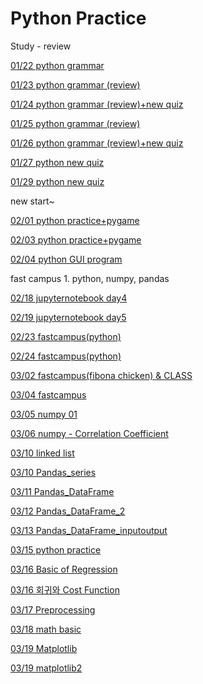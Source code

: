 # Python Practice

Study - review

[01/22 python grammar](Python%20Practice%204d95aad8d0ec4a37acbf0015ab27ba8f/01%2022%20python%20grammar%20ae3ae1ee5f034267bd4c1f76c151caef.md)

[01/23 python grammar (review)](Python%20Practice%204d95aad8d0ec4a37acbf0015ab27ba8f/01%2023%20python%20grammar%20(review)%2085397ae339844430ae27360d74372733.md)

[01/24 python grammar (review)+new quiz](Python%20Practice%204d95aad8d0ec4a37acbf0015ab27ba8f/01%2024%20python%20grammar%20(review)+new%20quiz%20973a3f988a334259bc873dc257f57978.md)

[01/25 python grammar (review)](Python%20Practice%204d95aad8d0ec4a37acbf0015ab27ba8f/01%2025%20python%20grammar%20(review)%2075e6b08b2dc9425080da52bbafdf43fb.md)

[01/26 python grammar (review)+new quiz](Python%20Practice%204d95aad8d0ec4a37acbf0015ab27ba8f/01%2026%20python%20grammar%20(review)+new%20quiz%206ff84954384a454cb2400ff8d08b4e81.md)

[01/27 python new quiz](Python%20Practice%204d95aad8d0ec4a37acbf0015ab27ba8f/01%2027%20python%20new%20quiz%20522325badba04009ae49b30aae01730e.md)

[01/29 python new quiz](Python%20Practice%204d95aad8d0ec4a37acbf0015ab27ba8f/01%2029%20python%20new%20quiz%205468acbd01e34fc1adba800677aca51f.md)

new start~

[02/01 python practice+pygame](Python%20Practice%204d95aad8d0ec4a37acbf0015ab27ba8f/02%2001%20python%20practice+pygame%209c7548d320784091b694da014effe00e.md)

[02/03 python practice+pygame](Python%20Practice%204d95aad8d0ec4a37acbf0015ab27ba8f/02%2003%20python%20practice+pygame%209b15132eeb174be9942074e3fcf7089f.md)

[02/04 python GUI program](Python%20Practice%204d95aad8d0ec4a37acbf0015ab27ba8f/02%2004%20python%20GUI%20program%20fadede5ac63748d29ef0a21407c839ca.md)

fast campus 1. python, numpy, pandas

[02/18 jupyternotebook day4](Python%20Practice%204d95aad8d0ec4a37acbf0015ab27ba8f/02%2018%20jupyternotebook%20day4%20f60ab3e86809427d979d25fdc737da3d.md)

[02/19 jupyternotebook day5](Python%20Practice%204d95aad8d0ec4a37acbf0015ab27ba8f/02%2019%20jupyternotebook%20day5%203f4a4de6169d442da8e64c7fa7bef546.md)

[02/23 fastcampus(python)](Python%20Practice%204d95aad8d0ec4a37acbf0015ab27ba8f/02%2023%20fastcampus(python)%208f89fb365d6e4974a5328db2a4936b11.md)

[02/24 fastcampus(python)](Python%20Practice%204d95aad8d0ec4a37acbf0015ab27ba8f/02%2024%20fastcampus(python)%200be1e515517f42e1b62aad82e49d8a23.md)

[03/02 fastcampus(fibona chicken) & CLASS](Python%20Practice%204d95aad8d0ec4a37acbf0015ab27ba8f/03%2002%20fastcampus(fibona%20chicken)%20&%20CLASS%204d9b4685d3294502818c287553e23256.md)

[03/04 fastcampus](Python%20Practice%204d95aad8d0ec4a37acbf0015ab27ba8f/03%2004%20fastcampus%202bfc350740af4b3198cc6bd6613a05e7.md)

[03/05 numpy 01](Python%20Practice%204d95aad8d0ec4a37acbf0015ab27ba8f/03%2005%20numpy%2001%20425e97cb18ca4e38828aed3f7900fa38.md)

[03/06 numpy - Correlation Coefficient](Python%20Practice%204d95aad8d0ec4a37acbf0015ab27ba8f/03%2006%20numpy%20-%20Correlation%20Coefficient%20651212326b1c4c72be5b272253fa7d77.md)

[03/10 linked list](Python%20Practice%204d95aad8d0ec4a37acbf0015ab27ba8f/03%2010%20linked%20list%202dca4439670a45148808962f76e6ccc4.md)

[03/10 Pandas_series](Python%20Practice%204d95aad8d0ec4a37acbf0015ab27ba8f/03%2010%20Pandas_series%20fd707da28dd6468ab2b589f06d5c2e60.md)

[03/11 Pandas_DataFrame](Python%20Practice%204d95aad8d0ec4a37acbf0015ab27ba8f/03%2011%20Pandas_DataFrame%20a098f3edcc1e4105a80c9c79da5ba7ee.md)

[03/12 Pandas_DataFrame_2](Python%20Practice%204d95aad8d0ec4a37acbf0015ab27ba8f/03%2012%20Pandas_DataFrame_2%20a339e9cdbfda45609791f105f3d59176.md)

[03/13 Pandas_DataFrame_inputoutput](Python%20Practice%204d95aad8d0ec4a37acbf0015ab27ba8f/03%2013%20Pandas_DataFrame_inputoutput%2082e5e7a677ca456bbb1ef15ec6687539.md)

[03/15 python practice](Python%20Practice%204d95aad8d0ec4a37acbf0015ab27ba8f/03%2015%20python%20practice%209042ff1018a24c9a8d890f680ecb6d8d.md)

[03/16 Basic of Regression](Python%20Practice%204d95aad8d0ec4a37acbf0015ab27ba8f/03%2016%20Basic%20of%20Regression%204638f56862394a209fb8c57412212eb3.md)

[03/16 회귀와 Cost Function](Python%20Practice%204d95aad8d0ec4a37acbf0015ab27ba8f/03%2016%20%E1%84%92%E1%85%AC%E1%84%80%E1%85%B1%E1%84%8B%E1%85%AA%20Cost%20Function%20484740d78af3487f8c9958ef2aabb8df.md)

[03/17 Preprocessing](Python%20Practice%204d95aad8d0ec4a37acbf0015ab27ba8f/03%2017%20Preprocessing%209b9dbe2b5d334c95a17cca9b9f1e6280.md)

[03/18 math basic](Python%20Practice%204d95aad8d0ec4a37acbf0015ab27ba8f/03%2018%20math%20basic%2011bf88a05f7c4d27bf21cb7c957baf58.md)

[03/19 Matplotlib](Python%20Practice%204d95aad8d0ec4a37acbf0015ab27ba8f/03%2019%20Matplotlib%2088a5778725804ffa96ee521dbe5c661e.md)

[03/19 matplotlib2](Python%20Practice%204d95aad8d0ec4a37acbf0015ab27ba8f/03%2019%20matplotlib2%203bec0adb1e8b4a548a6cbec055d5c07b.md)